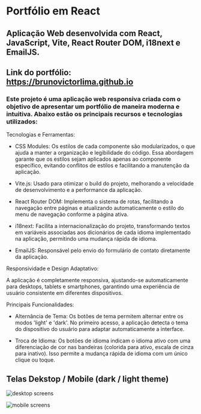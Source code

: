 # Portfólio em React
## Aplicação Web desenvolvida com React, JavaScript, Vite, React Router DOM, i18next e EmailJS.
## Link do portfólio: https://brunovictorlima.github.io

### Este projeto é uma aplicação web responsiva criada com o objetivo de apresentar um portfólio de maneira moderna e intuitiva. Abaixo estão os principais recursos e tecnologias utilizados:

Tecnologias e Ferramentas:

- CSS Modules: Os estilos de cada componente são modularizados, o que ajuda a manter a organização e legibilidade do código. Essa abordagem garante que os estilos sejam aplicados apenas ao componente específico, evitando conflitos de estilos e facilitando a manutenção da aplicação.
  
- Vite.js: Usado para otimizar o build do projeto, melhorando a velocidade de desenvolvimento e a performance da aplicação.

- React Router DOM: Implementa o sistema de rotas, facilitando a navegação entre páginas e atualizando automaticamente o estilo do menu de navegação conforme a página ativa.

- i18next: Facilita a internacionalização do projeto, transformando textos em variáveis associadas aos dicionários de cada idioma implementado na aplicação, permitindo uma mudança rápida de idioma.

- EmailJS: Responsável pelo envio do formulário de contato diretamente da aplicação.

Responsividade e Design Adaptativo:

A aplicação é completamente responsiva, ajustando-se automaticamente para desktops, tablets e smartphones, garantindo uma experiência de usuário consistente em diferentes dispositivos.

Principais Funcionalidades:

- Alternância de Tema: Os botões de tema permitem alternar entre os modos 'light' e 'dark'. No primeiro acesso, a aplicação detecta o tema do dispositivo do usuário para adaptar automaticamente a interface.

- Troca de Idioma: Os botões de idioma indicam o idioma ativo com uma diferenciação de cor nas bandeiras (colorida para ativo, escala de cinza para inativo). Isso permite a mudança rápida de idioma com um único clique ou toque.

## Telas Dekstop / Mobile (dark / light theme)

![desktop screens](https://github.com/user-attachments/assets/280dc99a-2ac0-4bb2-8e00-559c2cd8d65c)

![mobile screens](https://github.com/user-attachments/assets/99c22fb4-2359-4a9f-9c72-c12080158dc6)
